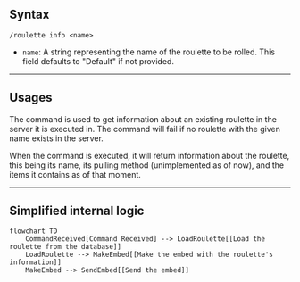 ## Syntax
`/roulette info <name>`

- `name`: A string representing the name of the roulette to be rolled. This field
          defaults to "Default" if not provided.

---

## Usages
The command is used to get information about an existing roulette in the server
it is executed in. The command will fail if no roulette with the given name exists
in the server.

When the command is executed, it will return information about the roulette,
this being its name, its pulling method (unimplemented as of now), and the items
it contains as of that moment.

---

## Simplified internal logic
```mermaid
flowchart TD
    CommandReceived[Command Received] --> LoadRoulette[[Load the roulette from the database]]
    LoadRoulette --> MakeEmbed[[Make the embed with the roulette's information]]
    MakeEmbed --> SendEmbed[[Send the embed]]
```